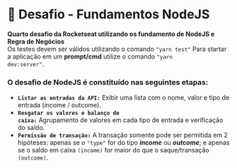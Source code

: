 # 🚀 Desafio - Fundamentos NodeJS
**Quarto desafio da Rocketseat utilizando os fundamento de NodeJS e Regra de Negócios**<br />
Os testes devem ser válidos utilizando o comando <code>"yarn test"</code>
Para startar a aplicação em um **prompt/cmd** utilize o comando <code>"yarn dev:server"</code>.

### O desafio de NodeJS é constituído nas seguintes etapas:
- <code>**Listar as entradas da API:**</code> Exibir uma lista com o nome, valor e tipo de entrada (income / outcome).
- <code>**Resgatar os valores e balanço de caixa:**</code> Agrupamento de valores em cada tipo de entrada e verificação do saldo.
- <code>**Permissão de transação:**</code> A transação somente pode ser permitida em 2 hipóteses: apenas se o <code>"type"</code> for do tipo _**income**_ ou _**outcome**_; e apenas se o saldo em caixa <code>(income)</code> for maior do que o saque/transação <code>(outcome)</code>.
